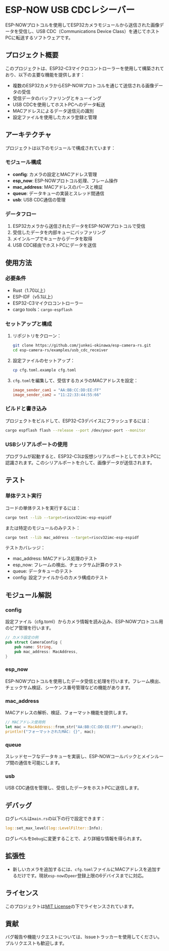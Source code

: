 # ESP-NOW USB CDCレシーバー

ESP-NOWプロトコルを使用してESP32カメラモジュールから送信された画像データを受信し、USB CDC（Communications Device Class）を通じてホストPCに転送するソフトウェアです。

## プロジェクト概要

このプロジェクトは、ESP32-C3マイクロコントローラーを使用して構築されており、以下の主要な機能を提供します：

- 複数のESP32カメラからESP-NOWプロトコルを通じて送信される画像データの受信
- 受信データのバッファリングとキューイング
- USB CDCを使用してホストPCへのデータ転送
- MACアドレスによるデータ送信元の識別
- 設定ファイルを使用したカメラ登録と管理

## アーキテクチャ

プロジェクトは以下のモジュールで構成されています：

### モジュール構成

- **config**: カメラの設定とMACアドレス管理
- **esp_now**: ESP-NOWプロトコル処理、フレーム操作
- **mac_address**: MACアドレスのパースと検証
- **queue**: データキューの実装とスレッド間通信
- **usb**: USB CDC通信の管理

### データフロー

1. ESP32カメラから送信されたデータをESP-NOWプロトコルで受信
2. 受信したデータを内部キューにバッファリング
3. メインループでキューからデータを取得
4. USB CDC経由でホストPCにデータを送信

## 使用方法

### 必要条件

- Rust（1.70以上）
- ESP-IDF（v5.1以上）
- ESP32-C3マイクロコントローラー
- cargo tools：`cargo-espflash`

### セットアップと構成

1. リポジトリをクローン：
   ```bash
   git clone https://github.com/junkei-okinawa/esp-camera-rs.git
   cd esp-camera-rs/examples/usb_cdc_receiver
   ```

2. 設定ファイルのセットアップ：
   ```bash
   cp cfg.toml.example cfg.toml
   ```

3. `cfg.toml`を編集して、受信するカメラのMACアドレスを設定：
   ```toml
   image_sender_cam1 = "AA:BB:CC:DD:EE:FF"
   image_sender_cam2 = "11:22:33:44:55:66"
   ```

### ビルドと書き込み

プロジェクトをビルドして、ESP32-C3デバイスにフラッシュするには：

```bash
cargo espflash flash --release --port /dev/your-port --monitor
```

### USBシリアルポートの使用

プログラムが起動すると、ESP32-C3は仮想シリアルポートとしてホストPCに認識されます。このシリアルポートを介して、画像データが送信されます。

## テスト

### 単体テスト実行

コードの単体テストを実行するには：

```bash
cargo test --lib --target=riscv32imc-esp-espidf
```

または特定のモジュールのみテスト：

```bash
cargo test --lib mac_address --target=riscv32imc-esp-espidf
```

テストカバレッジ：

- mac_address: MACアドレス処理のテスト
- esp_now: フレームの検出、チェックサム計算のテスト
- queue: データキューのテスト
- config: 設定ファイルからのカメラ構成のテスト

## モジュール解説

### config

設定ファイル（cfg.toml）からカメラ情報を読み込み、ESP-NOWプロトコル用のピア管理を行います。

```rust
// カメラ設定の例
pub struct CameraConfig {
    pub name: String,
    pub mac_address: MacAddress,
}
```

### esp_now

ESP-NOWプロトコルを使用したデータ受信と処理を行います。フレーム検出、チェックサム検証、シーケンス番号管理などの機能があります。

### mac_address

MACアドレスの解析、検証、フォーマット機能を提供します。

```rust
// MACアドレス使用例
let mac = MacAddress::from_str("AA:BB:CC:DD:EE:FF").unwrap();
println!("フォーマットされたMAC: {}", mac);
```

### queue

スレッドセーフなデータキューを実装し、ESP-NOWコールバックとメインループ間の通信を可能にします。

### usb

USB CDC通信を管理し、受信したデータをホストPCに送信します。

## デバッグ

ログレベルは`main.rs`の以下の行で設定できます：

```rust
log::set_max_level(log::LevelFilter::Info);
```

ログレベルを`Debug`に変更することで、より詳細な情報を得られます。

## 拡張性

- 新しいカメラを追加するには、`cfg.toml`ファイルにMACアドレスを追加するだけです。現状`esp-now`の`peer`登録上限の6デバイスまでに対応。

## ライセンス

このプロジェクトは[MIT License](LICENSE)の下でライセンスされています。

## 貢献

バグ報告や機能リクエストについては、Issueトラッカーを使用してください。プルリクエストも歓迎します。
